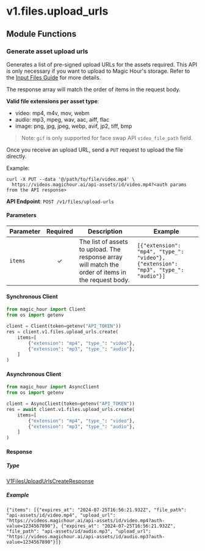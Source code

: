 # v1.files.upload_urls

## Module Functions
### Generate asset upload urls <a name="create"></a>

Generates a list of pre-signed upload URLs for the assets required. This API is only necessary if you want to upload to Magic Hour's storage. Refer to the [Input Files Guide](/integration/input-files) for more details.

The response array will match the order of items in the request body.

**Valid file extensions per asset type**:
- video: mp4, m4v, mov, webm
- audio: mp3, mpeg, wav, aac, aiff, flac
- image: png, jpg, jpeg, webp, avif, jp2, tiff, bmp

> Note: `gif` is only supported for face swap API `video_file_path` field.

Once you receive an upload URL, send a `PUT` request to upload the file directly.

Example:

```
curl -X PUT --data '@/path/to/file/video.mp4' \
  https://videos.magichour.ai/api-assets/id/video.mp4?<auth params from the API response>
```


**API Endpoint**: `POST /v1/files/upload-urls`

#### Parameters

| Parameter | Required | Description | Example |
|-----------|:--------:|-------------|--------|
| `items` | ✓ | The list of assets to upload. The response array will match the order of items in the request body. | `[{"extension": "mp4", "type_": "video"}, {"extension": "mp3", "type_": "audio"}]` |

#### Synchronous Client

```python
from magic_hour import Client
from os import getenv

client = Client(token=getenv("API_TOKEN"))
res = client.v1.files.upload_urls.create(
    items=[
        {"extension": "mp4", "type_": "video"},
        {"extension": "mp3", "type_": "audio"},
    ]
)

```

#### Asynchronous Client

```python
from magic_hour import AsyncClient
from os import getenv

client = AsyncClient(token=getenv("API_TOKEN"))
res = await client.v1.files.upload_urls.create(
    items=[
        {"extension": "mp4", "type_": "video"},
        {"extension": "mp3", "type_": "audio"},
    ]
)

```

#### Response

##### Type
[V1FilesUploadUrlsCreateResponse](/magic_hour/types/models/v1_files_upload_urls_create_response.py)

##### Example
`{"items": [{"expires_at": "2024-07-25T16:56:21.932Z", "file_path": "api-assets/id/video.mp4", "upload_url": "https://videos.magichour.ai/api-assets/id/video.mp4?auth-value=1234567890"}, {"expires_at": "2024-07-25T16:56:21.932Z", "file_path": "api-assets/id/audio.mp3", "upload_url": "https://videos.magichour.ai/api-assets/id/audio.mp3?auth-value=1234567890"}]}`
<!-- CUSTOM DOCS START -->

<!-- CUSTOM DOCS END -->


